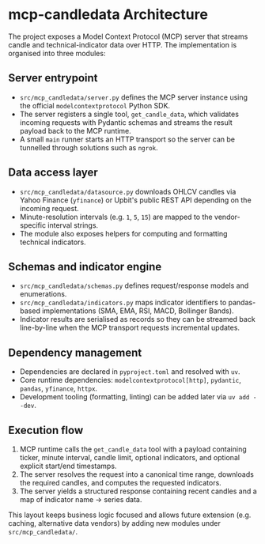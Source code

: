 # mcp-candledata Architecture

The project exposes a Model Context Protocol (MCP) server that streams candle and technical-indicator data over HTTP. The implementation is organised into three modules:

## Server entrypoint
- `src/mcp_candledata/server.py` defines the MCP server instance using the official `modelcontextprotocol` Python SDK.
- The server registers a single tool, `get_candle_data`, which validates incoming requests with Pydantic schemas and streams the result payload back to the MCP runtime.
- A small `main` runner starts an HTTP transport so the server can be tunnelled through solutions such as `ngrok`.

## Data access layer
- `src/mcp_candledata/datasource.py` downloads OHLCV candles via Yahoo Finance (`yfinance`)
  or Upbit's public REST API depending on the incoming request.
- Minute-resolution intervals (e.g. `1`, `5`, `15`) are mapped to the vendor-specific interval strings.
- The module also exposes helpers for computing and formatting technical indicators.

## Schemas and indicator engine
- `src/mcp_candledata/schemas.py` defines request/response models and enumerations.
- `src/mcp_candledata/indicators.py` maps indicator identifiers to pandas-based implementations (SMA, EMA, RSI, MACD, Bollinger Bands).
- Indicator results are serialised as records so they can be streamed back line-by-line when the MCP transport requests incremental updates.

## Dependency management
- Dependencies are declared in `pyproject.toml` and resolved with `uv`.
- Core runtime dependencies: `modelcontextprotocol[http]`, `pydantic`, `pandas`,
  `yfinance`, `httpx`.
- Development tooling (formatting, linting) can be added later via `uv add --dev`.

## Execution flow
1. MCP runtime calls the `get_candle_data` tool with a payload containing ticker, minute interval, candle limit, optional indicators, and optional explicit start/end timestamps.
2. The server resolves the request into a canonical time range, downloads the required candles, and computes the requested indicators.
3. The server yields a structured response containing recent candles and a map of indicator name → series data.

This layout keeps business logic focused and allows future extension (e.g. caching, alternative data vendors) by adding new modules under `src/mcp_candledata/`.

